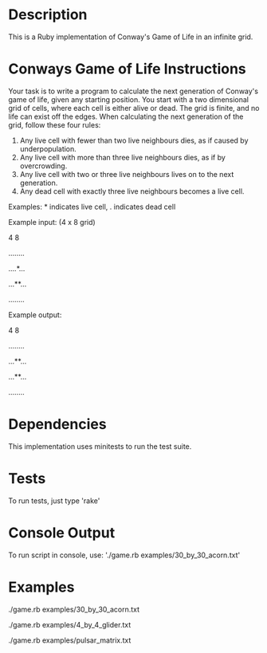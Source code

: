 Description
===========
This is a Ruby implementation of Conway's Game of Life in an infinite grid.


Conways Game of Life Instructions
=================================
Your task is to write a program to calculate the next
generation of Conway's game of life, given any starting
position. You start with a two dimensional grid of cells,
where each cell is either alive or dead. The grid is finite,
and no life can exist off the edges. When calculating the
next generation of the grid, follow these four rules:

1. Any live cell with fewer than two live neighbours dies,
   as if caused by underpopulation.
2. Any live cell with more than three live neighbours dies,
   as if by overcrowding.
3. Any live cell with two or three live neighbours lives
   on to the next generation.
4. Any dead cell with exactly three live neighbours becomes
   a live cell.

Examples: * indicates live cell, . indicates dead cell

Example input: (4 x 8 grid)

4 8

........

....*...

...**...

........

Example output:

4 8

........

...**...

...**...

........


Dependencies
============
This implementation uses minitests to run the test suite.


Tests
======
To run tests, just type 'rake'


Console Output
===============
To run script in console, use: './game.rb examples/30_by_30_acorn.txt'


Examples
========
./game.rb examples/30_by_30_acorn.txt

./game.rb examples/4_by_4_glider.txt

./game.rb examples/pulsar_matrix.txt

